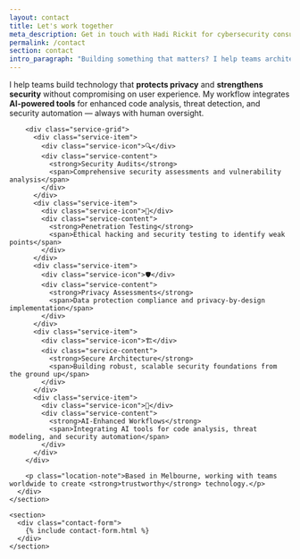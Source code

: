 ```yaml
---
layout: contact
title: Let's work together
meta_description: Get in touch with Hadi Rickit for cybersecurity consulting, security audits, penetration testing, and secure software development projects.
permalink: /contact
section: contact
intro_paragraph: "Building something that matters? I help teams architect **secure, scalable solutions** that work from day one — no retrofitting required."
---
```


<div class="container container--narrow">
  <article>
    <section class="mb-2xl">
      <div class="contact-intro text-base">
        <p>I help teams build technology that <strong>protects privacy</strong> and <strong>strengthens security</strong> without compromising on user experience. My workflow integrates <strong>AI-powered tools</strong> for enhanced code analysis, threat detection, and security automation — always with human oversight.</p>
        
        <div class="service-grid">
          <div class="service-item">
            <div class="service-icon">🔍</div>
            <div class="service-content">
              <strong>Security Audits</strong>
              <span>Comprehensive security assessments and vulnerability analysis</span>
            </div>
          </div>
          <div class="service-item">
            <div class="service-icon">🎯</div>
            <div class="service-content">
              <strong>Penetration Testing</strong>
              <span>Ethical hacking and security testing to identify weak points</span>
            </div>
          </div>
          <div class="service-item">
            <div class="service-icon">🛡️</div>
            <div class="service-content">
              <strong>Privacy Assessments</strong>
              <span>Data protection compliance and privacy-by-design implementation</span>
            </div>
          </div>
          <div class="service-item">
            <div class="service-icon">🏗️</div>
            <div class="service-content">
              <strong>Secure Architecture</strong>
              <span>Building robust, scalable security foundations from the ground up</span>
            </div>
          </div>
          <div class="service-item">
            <div class="service-icon">🤖</div>
            <div class="service-content">
              <strong>AI-Enhanced Workflows</strong>
              <span>Integrating AI tools for code analysis, threat modeling, and security automation</span>
            </div>
          </div>
        </div>
        
        <p class="location-note">Based in Melbourne, working with teams worldwide to create <strong>trustworthy</strong> technology.</p>
      </div>
    </section>

    <section>
      <div class="contact-form">
        {% include contact-form.html %}
      </div>
    </section>
  </article>
</div>
